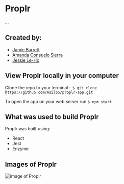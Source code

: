 # Proplr

...

## Created by:
- [Jamie Barrett](https://github.com/jb-0)
- [Amanda Consuelo Sierra](https://github.com/Asilo5)
- [Jessie Le-Ho](https://github.com/Jessiewithani)

## View Proplr locally in your computer

Clone the repo to your terminal :``` $ git clone https://github.com/Asilo5/proplr-app.git```

To open the app on your web server run ``` $ npm start ```

## What was used to build Proplr

Proplr was built using:
  - React
  - Jest
  - Enzyme
  
## Images of Proplr

![image of Proplr]()
